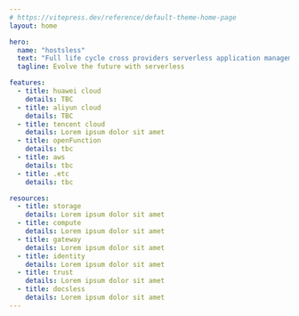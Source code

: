 ```yaml
---
# https://vitepress.dev/reference/default-theme-home-page
layout: home

hero:
  name: "hostsless"
  text: "Full life cycle cross providers serverless application management for your fast-growing business"
  tagline: Evolve the future with serverless

features:
  - title: huawei cloud
    details: TBC
  - title: aliyun cloud
    details: TBC
  - title: tencent cloud
    details: Lorem ipsum dolor sit amet
  - title: openFunction 
    details: tbc
  - title: aws
    details: tbc
  - title: .etc
    details: tbc

resources:
  - title: storage
    details: Lorem ipsum dolor sit amet
  - title: compute
    details: Lorem ipsum dolor sit amet
  - title: gateway
    details: Lorem ipsum dolor sit amet
  - title: identity
    details: Lorem ipsum dolor sit amet
  - title: trust
    details: Lorem ipsum dolor sit amet
  - title: docsless 
    details: Lorem ipsum dolor sit amet
---
```

